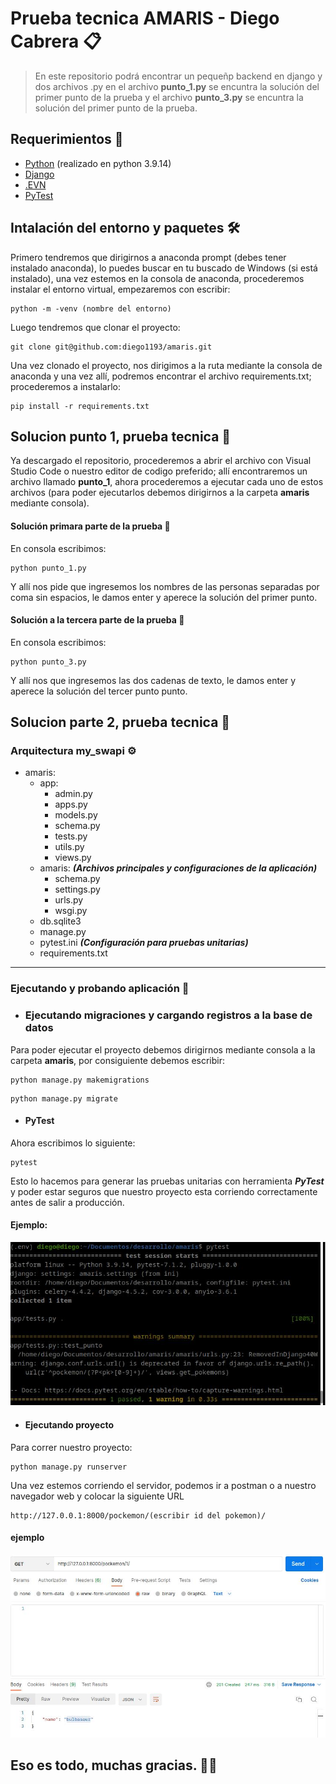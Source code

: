 # Prueba tecnica AMARIS - Diego Cabrera 📋

> En este repositorio podrá encontrar un pequeñp backend en django y dos archivos .py en el archivo **punto_1.py** se encuntra la solución del primer punto de la prueba y el archivo **punto_3.py** se encuntra la solución del primer punto de la prueba.

## Requerimientos 📔
* [Python](https://www.python.org/) (realizado en python 3.9.14)
* [Django](https://github.com/django/django)
* [.EVN](https://github.com/theskumar/python-dotenv)
* [PyTest](https://docs.pytest.org/en/6.2.x/getting-started.html)

## Intalación del entorno y paquetes 🛠️

Primero tendremos que dirigirnos a anaconda prompt (debes tener instalado anaconda), lo puedes buscar en tu buscado de Windows (si está instalado), una vez estemos en la consola de anaconda, procederemos instalar el entorno virtual, empezaremos con escribir:
```
python -m -venv (nombre del entorno)
```

Luego tendremos que clonar el proyecto:
```
git clone git@github.com:diego1193/amaris.git
```
Una vez clonado el proyecto, nos dirigimos a la ruta mediante la consola de anaconda y una vez allí, podremos encontrar el archivo requirements.txt; procederemos a instalarlo:
```
pip install -r requirements.txt
```

## Solucion punto 1, prueba tecnica 🚀

Ya descargado el repositorio, procederemos a abrir el archivo con Visual Studio Code o nuestro editor de codigo preferido; allí encontraremos un archivo llamado **punto_1**, ahora procederemos a ejecutar cada uno de estos archivos (para poder ejecutarlos debemos dirigirnos a la carpeta **amaris** mediante consola).

#### Solución primara parte de la prueba 📝

En consola escribimos:
```
python punto_1.py
```
Y allí nos pide que ingresemos los nombres de las personas separadas por coma sin espacios, le damos enter y aperece la solución del primer punto.

#### Solución a la tercera parte de la prueba 📝

En consola escribimos:
```
python punto_3.py
```
Y allí nos que ingresemos las dos cadenas de texto, le damos enter y aperece la solución del tercer punto punto.

## Solucion parte 2, prueba tecnica 📖

### Arquitectura my_swapi ⚙️

- amaris:
    - app:
        - admin.py
        - apps.py
        - models.py
        - schema.py
        - tests.py
        - utils.py
        - views.py
    - amaris: **_(Archivos principales y configuraciones de la aplicación)_**
        - schema.py
        - settings.py
        - urls.py
        - wsgi.py
    - db.sqlite3 
    - manage.py
    - pytest.ini **_(Configuración para pruebas unitarias)_**
    - requirements.txt
***
### Ejecutando y probando aplicación 🚀

* ### Ejecutando migraciones y cargando registros a la base de datos

Para poder ejecutar el proyecto debemos dirigirnos mediante consola a la carpeta **amaris**, por consiguiente debemos escribir:
```
python manage.py makemigrations
```
```
python manage.py migrate
```

* #### PyTest

Ahora escribimos lo siguiente:
```
pytest
```
Esto lo hacemos para generar las pruebas unitarias con herramienta **_PyTest_** y poder estar seguros que nuestro proyecto esta corriendo correctamente antes de salir a producción.
#### Ejemplo:
![ScreenShot](/images/pytest_1.jpg)

* #### Ejecutando proyecto
Para correr nuestro proyecto:
```
python manage.py runserver
```
Una vez estemos corriendo el servidor, podemos ir a postman o a nuestro navegador web y colocar la siguiente URL
```
http://127.0.0.1:80O0/pockemon/(escribir id del pokemon)/
```
#### ejemplo
![ScreenShot](/images/postman1.jpg)


## **__Eso es todo, muchas gracias__**. 🧑‍💻
